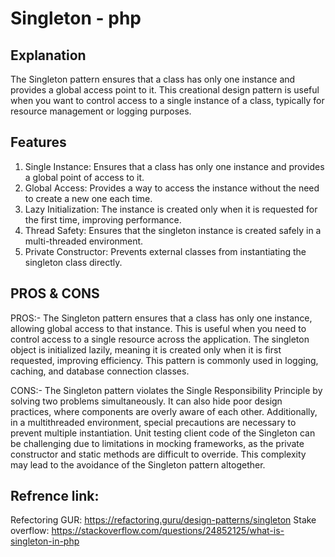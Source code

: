 # Singleton - php

## Explanation

The Singleton pattern ensures that a class has only one instance and provides a global access point to it. This creational design pattern is useful when you want to control access to a single instance of a class, typically for resource management or logging purposes.

## Features

1. Single Instance: Ensures that a class has only one instance and provides a global point of access to it.
2. Global Access: Provides a way to access the instance without the need to create a new one each time.
3. Lazy Initialization: The instance is created only when it is requested for the first time, improving performance.
4. Thread Safety: Ensures that the singleton instance is created safely in a multi-threaded environment.
5. Private Constructor: Prevents external classes from instantiating the singleton class directly.

## PROS & CONS

PROS:- The Singleton pattern ensures that a class has only one instance, allowing global access to that instance. This is useful when you need to control access to a single resource across the application. The singleton object is initialized lazily, meaning it is created only when it is first requested, improving efficiency. This pattern is commonly used in logging, caching, and database connection classes.

CONS:- The Singleton pattern violates the Single Responsibility Principle by solving two problems simultaneously. It can also hide poor design practices, where components are overly aware of each other. Additionally, in a multithreaded environment, special precautions are necessary to prevent multiple instantiation. Unit testing client code of the Singleton can be challenging due to limitations in mocking frameworks, as the private constructor and static methods are difficult to override. This complexity may lead to the avoidance of the Singleton pattern altogether.

## Refrence link:

Refectoring GUR: https://refactoring.guru/design-patterns/singleton
Stake overflow: https://stackoverflow.com/questions/24852125/what-is-singleton-in-php
